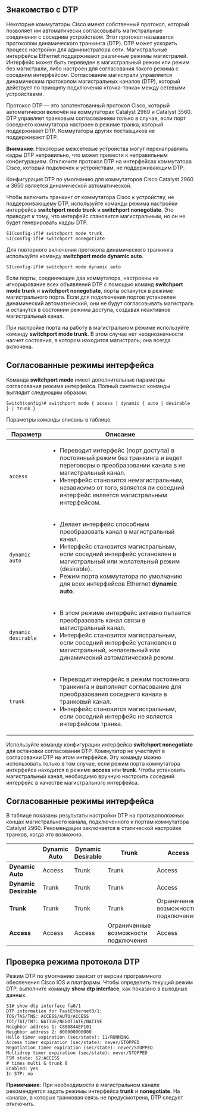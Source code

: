 <!-- 3.5.1 -->
## Знакомство с DTP

Некоторые коммутаторы Cisco имеют собственный протокол, который позволяет им автоматически согласовывать магистральные соединения с соседним устройством. Этот протокол называется протоколом динамического транкинга (DTP). DTP может ускорить процесс настройки для администратора сети. Магистральные интерфейсы Ethernet поддерживают различные режимы магистралей. Интерфейс может быть переведен в магистральный режим или режим без магистрали, либо настроен для согласования такого режима с соседним интерфейсом. Согласование магистрали управляется динамическим протоколом магистральных каналов (DTP), который действует по принципу подключения «точка-точка» между сетевыми устройствами.

Протокол DTP — это запатентованный протокол Cisco, который автоматически включён на коммутаторах Catalyst 2960 и Catalyst 3560. DTP управляет транковым согласованием только в случае, если порт соседнего коммутатора настроен в режиме транка, который поддерживает DTP. Коммутаторы других поставщиков не поддерживают DTP.

**Внимание**: Некоторые межсетевые устройства могут перенаправлять кадры DTP неправильно, что может привести к неправильным конфигурациям. Отключите протокол DTP на интерфейсах коммутатора Cisco, который подключен к устройствам, не поддерживающим DTP.

Конфигурация DTP по умолчанию для коммутаторов Cisco Catalyst 2960 и 3650 является динамической автоматической.

Чтобы включить транкинг от коммутатора Cisco к устройству, не поддерживающему DTP, используйте команды режима настройки интерфейса **switchport mode trunk** и **switchport nonegotiate**. Это приводит к тому, что интерфейс становится магистральным, но он не будет генерировать кадры DTP.

```
S1(config-if)# switchport mode trunk
S1(config-if)# switchport nonegotiate
```

Для повторного включения протокола динамического транкинга используйте команду **switchport mode dynamic auto**.

```
S1(config-if)# switchport mode dynamic auto
```

Если порты, соединяющие два коммутатора, настроены на игнорирование всех объявлений DTP с помощью команд **switchport mode trunk** и **switchport nonegotiate**, порты останутся в режиме магистрального порта. Если для подключения портов установлен динамический автоматический, они не будут согласовывать магистраль и останутся в состоянии режима доступа, создавая неактивное магистральный канал.

При настройке порта на работу в магистральном режиме используйте команду **switchport mode trunk**. В этом случае нет неоднозначности насчет состояния, в котором находится магистраль; она всегда включена.

<!-- 3.5.2 -->
## Согласованные режимы интерфейса

Команда **switchport mode** имеет дополнительные параметры согласования режима интерфейса. Полный синтаксис команды выглядит следующим образом:

```
Switch(config)# switchport mode { access | dynamic { auto | desirable } | trunk }
```

Параметры команды описаны в таблице.

| **Параметр** | **Описание** |
| --- | --- |
| `access` | <ul><li>Переводит интерфейс (порт доступа) в постоянный режим без транкинга и ведет переговоры о преобразовании канала в не магистральный канал.</li><li>Интерфейс становится немагистральным, независимо от того, является ли соседний интерфейс является магистральным интерфейсом.</li></ul> |
| `dynamic auto` | <ul><li>Делает интерфейс способным преобразовать канал в магистральный канал.</li><li>Интерфейс становится магистральным, если соседний интерфейс установлен в магистральный или желательный режим (desirable).</li><li>Режим порта коммутатора по умолчанию для всех интерфейсов Ethernet **dynamic auto**.</li></ul> |
| `dynamic desirable` | <ul><li>В этом режиме интерфейс активно пытается преобразовать канал связи в магистральный канал.</li><li>Интерфейс становится магистральным, если соседний интерфейс установлен в магистральный, желательный или динамический автоматический режим.</li></ul> |
| `trunk` | <ul><li>Переводит интерфейс в режим постоянного транкинга и выполняет согласование для преобразования соседнего канала в транковый канал.</li><li>Интерфейс становится магистральным, если соседний интерфейс не является интерфейсом транка.</li></ul> |

Используйте команду конфигурации интерфейса **switchport nonegotiate** для остановки согласования DTP. Коммутатор не участвует в согласовании DTP на этом интерфейсе. Эту команду можно использовать только в том случае, если режим порта коммутатора интерфейса находится в режиме **access** или **trunk**. Чтобы установить магистральный канал, необходимо вручную настроить соседний интерфейс в качестве магистрального интерфейса.

<!-- 3.5.3 -->
## Согласованные режимы интерфейса

В таблице показаны результаты настройки DTP на противоположных концах магистрального канала, подключенного к портам коммутатора Catalyst 2960. Рекомендации заключается в статической настройке транков, когда это возможно.

|  | **Dynamic Auto** | **Dynamic Desirable** | **Trunk** | **Access** |
| --- | --- | --- | --- | --- |
| **Dynamic Auto** | Access | Trunk | Trunk | Access |
| **Dynamic Desirable** | Trunk | Trunk | Trunk | Access |
| **Trunk** | Trunk | Trunk | Trunk | Ограниченные возможности подключения |
| **Access** | Access | Access | Ограниченные возможности подключения | Access |

<!-- 3.5.4 -->
## Проверка режима протокола DTP

Режим DTP по умолчанию зависит от версии программного обеспечения Cisco IOS и платформы. Чтобы определить текущий режим DTP, выполните команду **show dtp interface**, как показано в выходных данных.

```
S1# show dtp interface fa0/1
DTP information for FastEthernet0/1:
TOS/TAS/TNS: ACCESS/AUTO/ACCESS
TOT/TAT/TNT: NATIVE/NEGOTIATE/NATIVE
Neighbor address 1: C80084AEF101
Neighbor address 2: 000000000000
Hello timer expiration (sec/state): 11/RUNNING
Access timer expiration (sec/state): never/STOPPED
Negotiation timer expiration (sec/state): never/STOPPED
Multidrop timer expiration (sec/state): never/STOPPED
FSM state: S2:ACCESS
# times multi & trunk 0
Enabled: yes
In STP: no
```

**Примечание**: При необходимости в магистральном канале рекомендуется задать режимы интерфейса **trunk** и **nonegotiate**. На каналах, в которых транковая связь не предусмотрена, DTP следует отключить.



